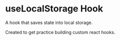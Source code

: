 # useLocalStorage Hook

A hook that saves state into local storage.

Created to get practice building custom react hooks.
